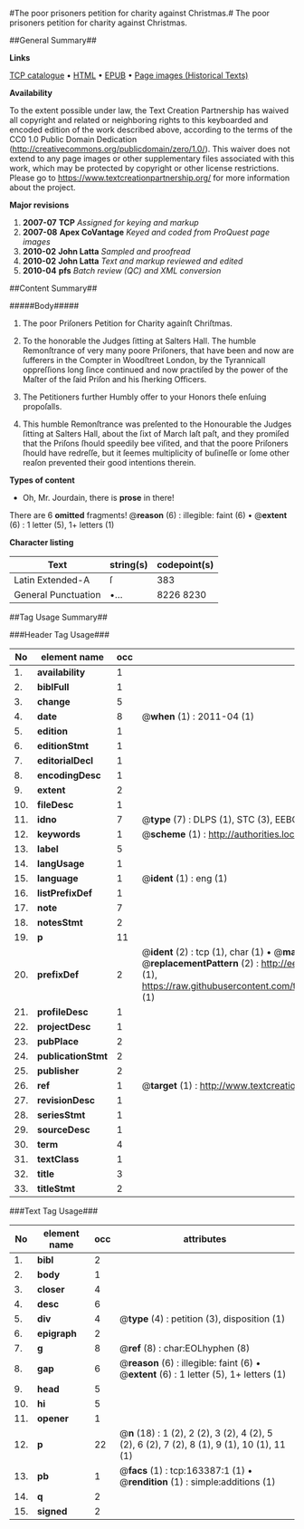 #The poor prisoners petition for charity against Christmas.#
The poor prisoners petition for charity against Christmas.

##General Summary##

**Links**

[TCP catalogue](http://www.ota.ox.ac.uk/tcp/)  • 
[HTML](http://tei.it.ox.ac.uk/tcp/Texts-HTML/free/A90/A90837.html)  • 
[EPUB](http://tei.it.ox.ac.uk/tcp/Texts-EPUB/free/A90/A90837.epub) • 
[Page images (Historical Texts)](https://historicaltexts.jisc.ac.uk/eebo-99872564e)

**Availability**

To the extent possible under law, the Text Creation Partnership has waived all copyright and related or neighboring rights to this keyboarded and encoded edition of the work described above, according to the terms of the CC0 1.0 Public Domain Dedication (http://creativecommons.org/publicdomain/zero/1.0/). This waiver does not extend to any page images or other supplementary files associated with this work, which may be protected by copyright or other license restrictions. Please go to https://www.textcreationpartnership.org/ for more information about the project.

**Major revisions**

1. __2007-07__ __TCP__ *Assigned for keying and markup*
1. __2007-08__ __Apex CoVantage__ *Keyed and coded from ProQuest page images*
1. __2010-02__ __John Latta__ *Sampled and proofread*
1. __2010-02__ __John Latta__ *Text and markup reviewed and edited*
1. __2010-04__ __pfs__ *Batch review (QC) and XML conversion*

##Content Summary##

#####Body#####

1. The poor Priſoners Petition for Charity againſt Chriſtmas.

1. To the honorable the Judges ſitting at Salters Hall.
The humble Remonſtrance of very many poore Priſoners, that have been and now are ſufferers in the Compter in Woodſtreet London, by the Tyrannicall oppreſſions long ſince continued and now practiſed by the power of the Maſter of the ſaid Priſon and his ſherking Officers.

1. The Petitioners further Humbly offer to your Honors theſe enſuing propoſalls.

1. This humble Remonſtrance was preſented to the Honourable the Judges ſitting at Salters Hall, about the ſixt of March laſt paſt, and they promiſed that the Priſons ſhould speedily bee viſited, and that the poore Priſoners ſhould have redreſſe, but it ſeemes multiplicity of buſineſſe or ſome other reaſon prevented their good intentions therein.

**Types of content**

  * Oh, Mr. Jourdain, there is **prose** in there!

There are 6 **omitted** fragments! 
 @__reason__ (6) : illegible: faint (6)  •  @__extent__ (6) : 1 letter (5), 1+ letters (1)

**Character listing**


|Text|string(s)|codepoint(s)|
|---|---|---|
|Latin Extended-A|ſ|383|
|General Punctuation|•…|8226 8230|

##Tag Usage Summary##

###Header Tag Usage###

|No|element name|occ|attributes|
|---|---|---|---|
|1.|__availability__|1||
|2.|__biblFull__|1||
|3.|__change__|5||
|4.|__date__|8| @__when__ (1) : 2011-04 (1)|
|5.|__edition__|1||
|6.|__editionStmt__|1||
|7.|__editorialDecl__|1||
|8.|__encodingDesc__|1||
|9.|__extent__|2||
|10.|__fileDesc__|1||
|11.|__idno__|7| @__type__ (7) : DLPS (1), STC (3), EEBO-CITATION (1), PROQUEST (1), VID (1)|
|12.|__keywords__|1| @__scheme__ (1) : http://authorities.loc.gov/ (1)|
|13.|__label__|5||
|14.|__langUsage__|1||
|15.|__language__|1| @__ident__ (1) : eng (1)|
|16.|__listPrefixDef__|1||
|17.|__note__|7||
|18.|__notesStmt__|2||
|19.|__p__|11||
|20.|__prefixDef__|2| @__ident__ (2) : tcp (1), char (1)  •  @__matchPattern__ (2) : ([0-9\-]+):([0-9IVX]+) (1), (.+) (1)  •  @__replacementPattern__ (2) : http://eebo.chadwyck.com/downloadtiff?vid=$1&page=$2 (1), https://raw.githubusercontent.com/textcreationpartnership/Texts/master/tcpchars.xml#$1 (1)|
|21.|__profileDesc__|1||
|22.|__projectDesc__|1||
|23.|__pubPlace__|2||
|24.|__publicationStmt__|2||
|25.|__publisher__|2||
|26.|__ref__|1| @__target__ (1) : http://www.textcreationpartnership.org/docs/. (1)|
|27.|__revisionDesc__|1||
|28.|__seriesStmt__|1||
|29.|__sourceDesc__|1||
|30.|__term__|4||
|31.|__textClass__|1||
|32.|__title__|3||
|33.|__titleStmt__|2||


###Text Tag Usage###

|No|element name|occ|attributes|
|---|---|---|---|
|1.|__bibl__|2||
|2.|__body__|1||
|3.|__closer__|4||
|4.|__desc__|6||
|5.|__div__|4| @__type__ (4) : petition (3), disposition (1)|
|6.|__epigraph__|2||
|7.|__g__|8| @__ref__ (8) : char:EOLhyphen (8)|
|8.|__gap__|6| @__reason__ (6) : illegible: faint (6)  •  @__extent__ (6) : 1 letter (5), 1+ letters (1)|
|9.|__head__|5||
|10.|__hi__|5||
|11.|__opener__|1||
|12.|__p__|22| @__n__ (18) : 1 (2), 2 (2), 3 (2), 4 (2), 5 (2), 6 (2), 7 (2), 8 (1), 9 (1), 10 (1), 11 (1)|
|13.|__pb__|1| @__facs__ (1) : tcp:163387:1 (1)  •  @__rendition__ (1) : simple:additions (1)|
|14.|__q__|2||
|15.|__signed__|2||
